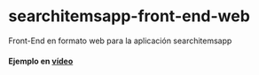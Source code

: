# searchitemsapp-front-end-web
Front-End en formato web para la aplicación searchitemsapp
#### Ejemplo en [vídeo](https://youtu.be/K_4Wp0Poh2Q)
